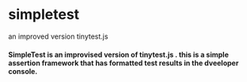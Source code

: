 # simpletest
an improved version tinytest.js 

#### SimpleTest is an improvised version of tinytest.js . this is a simple assertion framework that has formatted test results in the dveeloper console.
